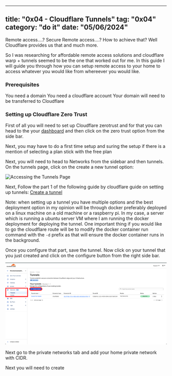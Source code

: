 
---
title: "0x04 - Cloudflare Tunnels"
tag: "0x04"
category: "do it"
date: "05/06/2024"
---

Remote access....? Secure Remote access....? How to achieve that? Well Cloudflare provides us that and much more.

So I was researching for affordable remote access solutions and cloudflare warp + tunnels seemed to be the one that worked out for me. In this guide I will guide you through how you can setup remote access to your home to access whatever you would like from whereever you would like.

### Prerequisites

You need a domain
You need a cloudflare account
Your domain will need to be transferred to Cloudflare

### Setting up Cloudflare Zero Trust

First of all you will need to set up Cloudflare zerotrust and for that you can head to the your [dashboard](https://dash.cloudflare.com/) and then click on the zero trust option from the side bar.

Next, you may have to do a first time setup and suring the setup if there is a mention of selecting a plan stick with the free plan

Next, you will need to head to Networks from the sidebar and then tunnels. On the tunnels page, click on the create a new tunnel option:

![Accessing the Tunnels Page](img/for_blog/0x04/cat_1.png)

Next, Follow the part 1 of the following guide by cloudflare guide on setting up tunnels: [Create a tunnel](https://developers.cloudflare.com/cloudflare-one/connections/connect-networks/get-started/create-remote-tunnel/)

Note: when setting up a tunnel you have multiple options and the best deployment option in my opinion will be through docker preferably deployed on a linux machine on a old machine or a raspberry pi. In my case, a server which is running a ubuntu server VM where I am running the docker deployment for deploying the tunnel. One important thing if you would like to go the cloudflare route will be to modify the docker container run command with the `-d` prefix as that will ensure the docker container runs in the background.

Once you configure that part, save the tunnel. Now click on your tunnel that you just created and click on the configure button from the right side bar. 

![configuring tunnel](https://github.com/0x00daemon/0x00daemon.github.io/blob/main/themes/fluid/source/img/for_blog/0x04/cat_1.png)

Next go to the private networks tab and add your home private network with CIDR.

Next you will need to create 

